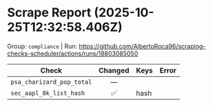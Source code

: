 # Scrape Report (2025-10-25T12:32:58.406Z)

Group: `compliance`  |  Run: https://github.com/AlbertoRoca96/scraping-checks-scheduler/actions/runs/18803085050

| Check | Changed | Keys | Error |
|---|:---:|:--|:--|
| `psa_charizard_pop_total` | — |  |  |
| `sec_aapl_8k_list_hash` | ✅ | hash |  |
